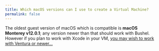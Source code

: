 ```yaml
---
title: Which macOS versions can I use to create a Virtual Machine?
permalink: false
---
```


The oldest guest version of macOS which is compatible is **macOS Monterey v12.0.1**; any version newer than that should work with Bushel. However if you plan to work with Xcode in your VM, [you may wish to work with Ventura or newer...](#push-button-monterey)
